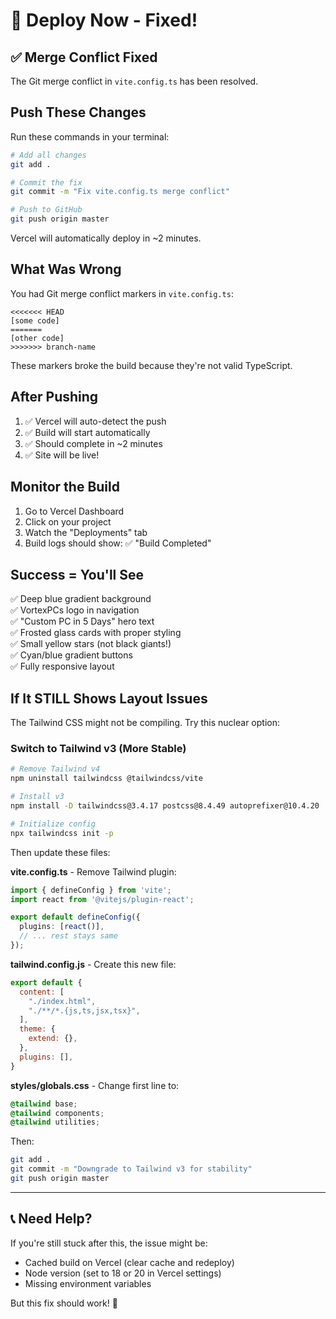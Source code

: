 # 🚀 Deploy Now - Fixed!

## ✅ Merge Conflict Fixed

The Git merge conflict in `vite.config.ts` has been resolved.

## Push These Changes

Run these commands in your terminal:

```bash
# Add all changes
git add .

# Commit the fix
git commit -m "Fix vite.config.ts merge conflict"

# Push to GitHub
git push origin master
```

Vercel will automatically deploy in ~2 minutes.

## What Was Wrong

You had Git merge conflict markers in `vite.config.ts`:
```
<<<<<<< HEAD
[some code]
=======
[other code]
>>>>>>> branch-name
```

These markers broke the build because they're not valid TypeScript.

## After Pushing

1. ✅ Vercel will auto-detect the push
2. ✅ Build will start automatically
3. ✅ Should complete in ~2 minutes
4. ✅ Site will be live!

## Monitor the Build

1. Go to Vercel Dashboard
2. Click on your project
3. Watch the "Deployments" tab
4. Build logs should show: ✅ "Build Completed"

## Success = You'll See

✅ Deep blue gradient background  
✅ VortexPCs logo in navigation  
✅ "Custom PC in 5 Days" hero text  
✅ Frosted glass cards with proper styling  
✅ Small yellow stars (not black giants!)  
✅ Cyan/blue gradient buttons  
✅ Fully responsive layout  

## If It STILL Shows Layout Issues

The Tailwind CSS might not be compiling. Try this nuclear option:

### Switch to Tailwind v3 (More Stable)

```bash
# Remove Tailwind v4
npm uninstall tailwindcss @tailwindcss/vite

# Install v3
npm install -D tailwindcss@3.4.17 postcss@8.4.49 autoprefixer@10.4.20

# Initialize config
npx tailwindcss init -p
```

Then update these files:

**vite.config.ts** - Remove Tailwind plugin:
```typescript
import { defineConfig } from 'vite';
import react from '@vitejs/plugin-react';

export default defineConfig({
  plugins: [react()],
  // ... rest stays same
});
```

**tailwind.config.js** - Create this new file:
```js
export default {
  content: [
    "./index.html",
    "./**/*.{js,ts,jsx,tsx}",
  ],
  theme: {
    extend: {},
  },
  plugins: [],
}
```

**styles/globals.css** - Change first line to:
```css
@tailwind base;
@tailwind components;
@tailwind utilities;
```

Then:
```bash
git add .
git commit -m "Downgrade to Tailwind v3 for stability"
git push origin master
```

---

## 📞 Need Help?

If you're still stuck after this, the issue might be:
- Cached build on Vercel (clear cache and redeploy)
- Node version (set to 18 or 20 in Vercel settings)
- Missing environment variables

But this fix should work! 🎉
